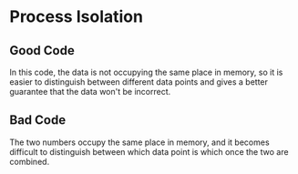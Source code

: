 # Process Isolation
## Good Code
In this code, the data is not occupying the same place in memory, so it is easier to distinguish between different data points and gives a better guarantee that the data won't be incorrect.

## Bad Code
The two numbers occupy the same place in memory, and it becomes difficult to distinguish between which data point is which once the two are combined.
